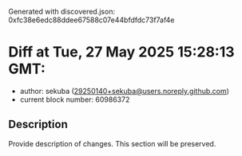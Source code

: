 Generated with discovered.json: 0xfc38e6edc88ddee67588c07e44bfdfdc73f7af4e

# Diff at Tue, 27 May 2025 15:28:13 GMT:

- author: sekuba (<29250140+sekuba@users.noreply.github.com>)
- current block number: 60986372

## Description

Provide description of changes. This section will be preserved.
